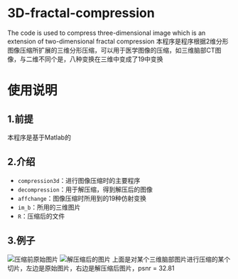# 3D-fractal-compression
The code is used to compress three-dimensional image which is an extension of two-dimensional fractal compression
本程序是程序根据2维分形图像压缩所扩展的三维分形压缩，可以用于医学图像的压缩，如三维脑部CT图像，与二维不同个是，八种变换在三维中变成了19中变换
# 使用说明
## 1.前提
本程序是基于Matlab的
## 2.介绍
* `compression3d`：进行图像压缩时的主要程序  
* `decompression`：用于解压缩，得到解压后的图像
* `affchange`：图像压缩时所用到的19种仿射变换
* `im_b`：所用的三维图片
* `R`：压缩后的文件
## 3.例子
![压缩前原始图片](https://github.com/lgcy/3D-fractal-compression/blob/master/ori.jpg)
![解压缩后的图片](https://github.com/lgcy/3D-fractal-compression/blob/master/decom.jpg)
    上面是对某个三维脑部图片进行压缩的某个切片，左边是原始图片，右边是解压缩后图片，psnr = 32.81
